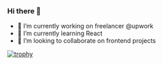 ### Hi there 👋

<!--
**hadeermoustafa/hadeermoustafa** is a ✨ _special_ ✨ repository because its `README.md` (this file) appears on your GitHub profile.

Here are some ideas to get you started: -->

- 🔭 I’m currently working on freelancer @upwork
- 🌱 I’m currently learning React
- 👯 I’m looking to collaborate on frontend projects
<!-- - 🤔 I’m looking for help with ...
- 💬 Ask me about ...
- 📫 How to reach me: ...
- 😄 Pronouns: she/her/hers
- ⚡ Fun fact: ...-->


[![trophy](https://github-profile-trophy.vercel.app/?username=hadeermoustafa&theme=onedark)](https://github.com/ryo-ma/github-profile-trophy)
